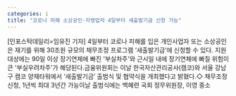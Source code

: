```yaml
---
categories: i
title: "코로나 피해 소상공인·자영업자 4일부터 새출발기금 신청 가능"
---
```

[인포스탁데일리=임유진 기자] 4일부터 코로나 피해를 입은 개인사업자 또는 소상공인은 재기를 위해 30조원 규모의 채무조정 프로그램 ‘새출발기금’에 신청할 수 있다. 지원 대상에는 90일 이상 장기연체에 빠진 &#39;부실차주&#39;와 근시일 내에 장기연체에 빠질 위험이 큰 &#39;부실우려차주&#39;가 해당된다.금융위원회는 이날 한국자산관리공사(캠코)와 서울 강남구 캠코 양재타워에서 ‘새출발기금’ 출범식 및 협약식을 개최했다고 밝혔다.◇ 채무조정 신청, 1년씩 최대 3년간 가능이날 출범식에는 백혜련 국회 정무위원장, 이영 중소